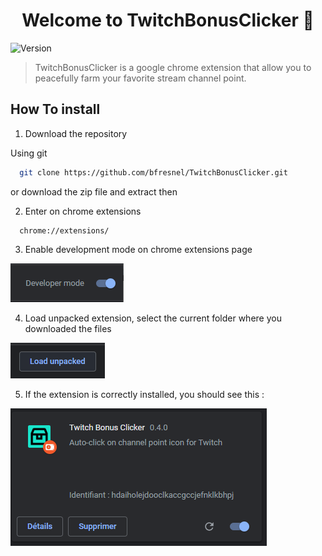 <h1 align="center">Welcome to TwitchBonusClicker 👋</h1>
<p>
  <img alt="Version" src="https://img.shields.io/badge/version-1.0.2-blue.svg?cacheSeconds=2592000" />
</p>

> TwitchBonusClicker is a google chrome extension that allow you to peacefully farm your favorite stream channel point.

## How To install

1.	Download the repository
  
Using git
  ```sh
    git clone https://github.com/bfresnel/TwitchBonusClicker.git
  ```
or download the zip file and extract then

2. Enter on chrome extensions
  ```
    chrome://extensions/
  ```

3. Enable development mode on chrome extensions page

  ![Installation](assets/readme/developer-button.png)

4. Load unpacked extension, select the current folder where you downloaded the files

  ![Installation](assets/readme/load-extension.png)

5. If the extension is correctly installed, you should see this :

  ![Installation](assets/readme/extension-installation.png)